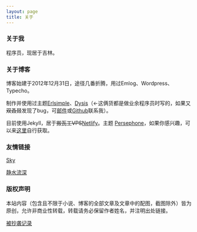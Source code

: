 ```yaml
---
layout: page
title: 关于
---
```


### 关于我

程序员，现居于吉林。

### 关于博客

博客始建于2012年12月31日，途径几番折腾，用过Emlog、Wordpress、Typecho。

制作并使用过主题[Erlsimple](https://github.com/erlzhang/erlsimple)、[Dysis](https://github.com/erlzhang/dysis)（←这俩货都是做业余程序员时写的，如果又~~双叒叕~~发现了bug，可[邮件](mailto:zhangshiyu1992@hotmail.com)或[Github](https://github.com/erlzhang)联系我）。

目前使用Jekyll，居于~~搬瓦工VPS~~[Netlify](https://www.netlify.com/)。主题 [Persephone](https://github.com/erlzhang/jekyll-theme-persephone)，如果你感兴趣，可以来[这里](https://github.com/erlzhang/jekyll-theme-persephone)自行获取。

### 友情链接

[Sky](https://sky.erl.im/)

[静水流深](https://www.geekboy.org/)

### 版权声明

本站内容（包含且不限于小说、博客的全部文章及文章中的配图，截图除外）皆为原创，允许非商业性转载，转载请务必保留作者姓名，并注明出处链接。

[被抄袭记录](/copies)
